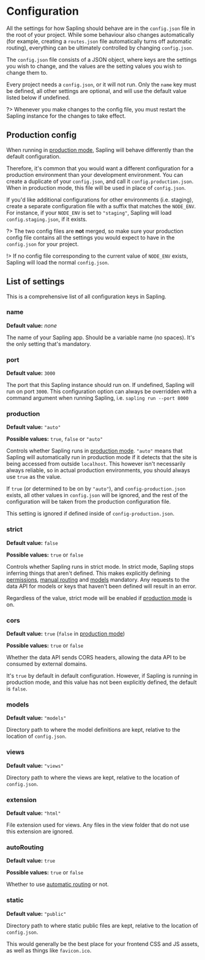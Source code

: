 # Configuration

All the settings for how Sapling should behave are in the `config.json` file in the root of your project.  While some behaviour also changes automatically (for example, creating a `routes.json` file automatically turns off automatic routing), everything can be ultimately controlled by changing `config.json`.

The `config.json` file consists of a JSON object, where keys are the settings you wish to change, and the values are the setting values you wish to change them to.

Every project needs a `config.json`, or it will not run.  Only the `name` key must be defined, all other settings are optional, and will use the default value listed below if undefined.

?> Whenever you make changes to the config file, you must restart the Sapling instance for the changes to take effect.


## Production config

When running in [production mode](/production), Sapling will behave differently than the default configuration.

Therefore, it's common that you would want a different configuration for a production environment than your development environment.  You can create a duplicate of your `config.json`, and call it `config.production.json`.  When in production mode, this file will be used in place of `config.json`.

If you'd like additional configurations for other environments (i.e. staging), create a separate configuration file with a suffix that matches the `NODE_ENV`.  For instance, if your `NODE_ENV` is set to `"staging"`, Sapling will load `config.staging.json`, if it exists.

?> The two config files are **not** merged, so make sure your production config file contains all the settings you would expect to have in the `config.json` for your project.

!> If no config file corresponding to the current value of `NODE_ENV` exists, Sapling will load the normal `config.json`.


## List of settings

This is a comprehensive list of all configuration keys in Sapling.


### name

**Default value:** _none_

The name of your Sapling app.  Should be a variable name (no spaces).  It's the only setting that's mandatory.


### port

**Default value:** `3000`

The port that this Sapling instance should run on.  If undefined, Sapling will run on port `3000`.  This configuration option can always be overridden with a command argument when running Sapling, i.e. `sapling run --port 8000`


### production

**Default value:** `"auto"`

**Possible values:** `true`, `false` or `"auto"`

Controls whether Sapling runs in [production mode](/production).  `"auto"` means that Sapling will automatically run in production mode if it detects that the site is being accessed from outside `localhost`.  This however isn't necessarily always reliable, so in actual production environments, you should always use `true` as the value.

If `true` (or determined to be on by `"auto"`), and `config-production.json` exists, all other values in `config.json` will be ignored, and the rest of the configuration will be taken from the production configuration file.

This setting is ignored if defined inside of `config-production.json`.


### strict

**Default value:** `false`

**Possible values:** `true` or `false`

Controls whether Sapling runs in strict mode.  In strict mode, Sapling stops inferring things that aren't defined.  This makes explicitly defining [permissions](/permissions), [manual routing](/routes) and [models](/models) mandatory.  Any requests to the data API for models or keys that haven't been defined will result in an error.

Regardless of the value, strict mode will be enabled if [production mode](/production) is on.


### cors

**Default value:** `true` (`false` in [production mode](/production))

**Possible values:** `true` or `false`

Whether the data API sends CORS headers, allowing the data API to be consumed by external domains.

It's `true` by default in default configuration.  However, if Sapling is running in production mode, and this value has not been explicitly defined, the default is `false`.


### models

**Default value:** `"models"`

Directory path to where the model definitions are kept, relative to the location of `config.json`.


### views

**Default value:** `"views"`

Directory path to where the views are kept, relative to the location of `config.json`.


### extension

**Default value:** `"html"`

File extension used for views.  Any files in the view folder that do not use this extension are ignored.


### autoRouting

**Default value:** `true`

**Possible values:** `true` or `false`

Whether to use [automatic routing](/routes#automatic-routing) or not.


### static

**Default value:** `"public"`

Directory path to where static public files are kept, relative to the location of `config.json`.

This would generally be the best place for your frontend CSS and JS assets, as well as things like `favicon.ico`.
